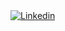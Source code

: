 

<div>
<a href="https://www.linkedin.com/in/alexandre-ueda/" target="_blank">
 <img align="center" src="https://img.shields.io/badge/LinkedIn-0077B5?style=for-the-badge&logo=linkedin&logoColor=white" alt="Linkedin"/>
</a>
</div>
<br>
